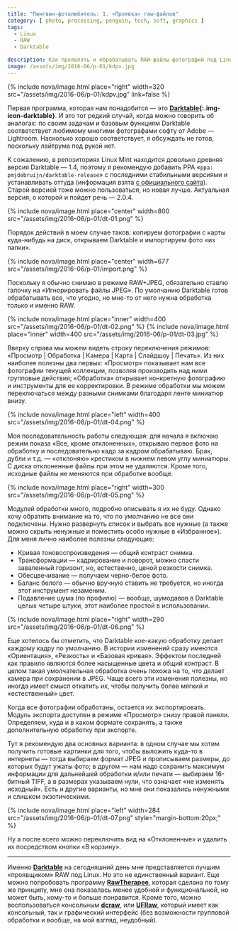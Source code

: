 ```yaml
---
title: "Пингвин-фотолюбитель: 1. «Проявка» raw-файлов"
category: [ photo, processing, penguin, tech, soft, graphics ]
tags:
  - Linux
  - RAW
  - Darktable

description: Как проявлять и обрабатывать RAW-файлы фотографий под Linux
image: /assets/img/2016-06/p-01/kdpv.jpg
---
```

{% include nova/image.html place="right" width=320 src="/assets/img/2016-06/p-01/kdpv.jpg" link=false %}

Первая программа, которая нам понадобится — это **[Darktable][darktable]{:.img-icon-darktable}**. И это тот редкий случай,
когда можно говорить об аналогах: по своим задачам и базовым функциям Darktable соответствует любимому многими
фотографами софту от Ado&shy;be — Lightroom. Насколько хорошо соответствует, я обсуждать не готов, поскольку лайтрума
под рукой нет.

К сожалению, в репозиториях Linux Mint находится довольно древняя версия Darktable — 1.4, поэтому я рекомендую
добавить PPA «`ppa:​pmjdebruijn/​darktable-​release`» с последними стабильными версиями и устанавливать оттуда
(информация взята [с официального сайта][dt-ubuntu]). Старой версией тоже можно пользоваться, но новая лучше.
Актуальная версия, о которой и пойдет речь — 2.0.4.

<!--more-->

{% include nova/image.html place="center" width=800 src="/assets/img/2016-06/p-01/dt-01.png" %}

Порядок действий в моем случае таков: копируем фотографии с карты куда-нибудь на диск, открываем Darktable
и импортируем фото «из папки».

{% include nova/image.html place="center" width=677 src="/assets/img/2016-06/p-01/import.png" %}

Поскольку я обычно снимаю в режиме RAW+JPEG, обязательно ставлю галочку на «Игнорировать файлы JPEG».
По умолчанию Darktable готов обрабатывать все, что угодно, но мне-то от него нужна обработка только и именно RAW.

<div class="image-box">
  {% include nova/image.html place="inner" width=400 src="/assets/img/2016-06/p-01/dt-02.png" %}
  {% include nova/image.html place="inner" width=400 src="/assets/img/2016-06/p-01/dt-03.jpg" %}
</div>

Вверху справа мы можем видеть строку переключения режимов: «Просмотр | Обработка | Камера | Карта | Слайдшоу | Печать».
Из них наиболее полезны два первых: «Просмотр» показывает нам все фотографии текущей коллекции, позволяя производить
над ними групповые действия; «Обработка» открывает конкретную фотографию и инструменты для ее корректировки.
В режиме обработки мы можем переключаться между разными снимками благодаря ленте миниатюр внизу.

{% include nova/image.html place="left" width=400 src="/assets/img/2016-06/p-01/dt-04.png" %}

Моя последовательность работы следующая: для начала я включаю режим показа «Все, кроме отклоненных», открываю первое
фото на обработку и последовательно кадр за кадром обрабатываю. Брак, дубли и т.д. — «отклоняю» крестиком в нижнем
левом углу миниатюры. С диска отклоненные файлы при этом не удаляются. Кроме того, исходные файлы не меняются
при обработке вообще.

{% include nova/image.html place="right" width=300 src="/assets/img/2016-06/p-01/dt-05.png" %}

Модулей обработки мно­го, по­д­роб­но описывать я их не буду. Од­на­ко хочу обратить внимание на то,
что по умолчанию не все они подключены. Нужно развернуть список и выбрать все нужные (а также можно скрыть ненужные
и поместить особо нужные в «Избранное»). Для меня лично наиболее полезны следующие:

* Кривая тоновоспроизведения — общий контраст снимка.
* Трансформации — кадрирование и поворот, можно спасти заваленный горизонт, но, естественно, ценой резкости снимка.
* Обесцвечивание — получаем черно-белое фото.
* Баланс белого — обычно вручную ставить не требуется, но иногда этот инструмент незаменим.
* Подавление шума (по профилю) — вообще, шумодавов в Darktable целых четыре штуки, этот наиболее простой в использовании.

{% include nova/image.html place="right" width=290 src="/assets/img/2016-06/p-01/dt-06.png" %}

Еще хотелось бы отметить, что Darktable кое-какую обработку делает каждому кадру по умолчанию. В истории изменений
сразу имеются «Ориентация», «Резкость» и «Базовая кривая». Эффектом последней как правило являются более насыщенные
цвета и общий контраст. В целом такая умолчательная обработка очень похожа на то, что делает камера при сохранении
в JPEG. Чаще всего эти изменения полезны, но иногда имеет смысл откатить их, чтобы получить более мягкий
и «естественный» цвет.

Когда все фотографии обработаны, остается их экспортировать. Модуль экспорта доступен в режиме «Просмотр» снизу
правой панели. Определяем, куда и в каком формате сохранять, а также дополнительную обработку при экспорте.

Тут я рекомендую два основных варианта: в одном случае мы хотим получить готовые картинки для того, чтобы выложить
куда-то в интернеты — тогда выбираем формат JPEG и прописываем размеры, до которых будут ужаты фото; в другом — нам
надо сохранить максимум информации для дальнейшей обработки и/или печати — выбираем 16-бит­ный TIFF, а в размерах
указываем нули, что означает «не изменять исходный». Есть и другие варианты, но мне они показались ненужными
и слишком экзотическими.

{% include nova/image.html place="left" width=284 src="/assets/img/2016-06/p-01/dt-07.png" style="margin-bottom:20px;" %}

Ну а после всего можно переключить вид на «От­кло­нен­ные» и удалить их посредством кнопки «В кор­зи­ну».

<hr>

Именно **[Darktable][darktable]** на сегодняшний день мне представляется лучшим «проявщиком» RAW под Linux.
Но это не единственный вариант. Еще можно попробовать программу **[Raw&shy;Therapee][rawtherapee]**,
которая сделана по тому же принципу, мне она показалась менее удобной и функциональной, но может быть,
кому-то и больше понравится. Кроме того, можно воспользоваться консольным **[dcraw][dcraw]**, или
**[UFRaw][ufraw]**, который имеет как консольный, так и графический интерфейс (без возможности групповой
обработки и вообще, на мой взгляд, неудобный).

[darktable]: https://darktable.org "Официальный сайт Darktable"
[dt-ubuntu]: http://www.darktable.org/install/#ubuntu
[rawtherapee]: http://rawtherapee.com/ "Официальный сайт RawTherapee"
[dcraw]: http://www.cybercom.net/~dcoffin/dcraw/
[ufraw]: http://ufraw.sourceforge.net/
